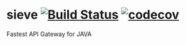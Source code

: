 # sieve [![Build Status](https://travis-ci.org/pardhasm/sieve.svg?branch=master)](https://travis-ci.org/pardhasm/sieve) [![codecov](https://codecov.io/gh/pardhasm/sieve/branch/master/graph/badge.svg)](https://codecov.io/gh/pardhasm/sieve)
Fastest API Gateway for JAVA
